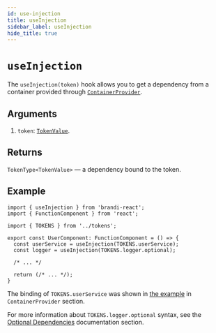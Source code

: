 ```yaml
---
id: use-injection
title: useInjection
sidebar_label: useInjection
hide_title: true
---
```


# `useInjection`

The `useInjection(token)` hook allows you to get a dependency
from a container provided through [`ContainerProvider`](./container-provider.md).

## Arguments

1. `token`: [`TokenValue`](../reference/pointers-and-registrators.md#tokentdescription).

## Returns

`TokenType<TokenValue>` — a dependency bound to the token.

## Example

```tsx
import { useInjection } from 'brandi-react';
import { FunctionComponent } from 'react';

import { TOKENS } from '../tokens';

export const UserComponent: FunctionComponent = () => {
  const userService = useInjection(TOKENS.userService);
  const logger = useInjection(TOKENS.logger.optional);

  /* ... */

  return (/* ... */);
}
```

The binding of `TOKENS.userService` was shown
in [the example](./container-provider.md#providing-a-modules-own-container) in `ContainerProvider` section.

For more information about `TOKENS.logger.optional` syntax,
see the [Optional Dependencies](../reference/optional-dependencies.md) documentation section.
